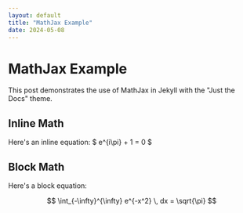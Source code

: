 ```yaml
---
layout: default
title: "MathJax Example"
date: 2024-05-08
---
```


# MathJax Example

This post demonstrates the use of MathJax in Jekyll with the "Just the Docs" theme.

## Inline Math

Here's an inline equation: $ e^{i\pi} + 1 = 0 $

## Block Math

Here's a block equation:

$$
\int_{-\infty}^{\infty} e^{-x^2} \, dx = \sqrt{\pi}
$$

